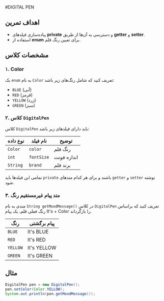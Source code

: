 #DIGITAL PEN


## اهداف تمرین
- پیاده‌سازی فیلدهای **private** و دسترسی به آن‌ها از طریق **getter** و **setter**.
- استفاده از **enum** برای تعیین رنگ قلم.


## مشخصات کلاس

### ۱. Color
یک `enum` به نام `Color` تعریف کنید که شامل رنگ‌های زیر باشد:

- `BLUE` (آبی)
- `RED` (قرمز)
- `YELLOW` (زرد)
- `GREEN` (سبز)

### ۲. کلاس `DigitalPen`
کلاس `DigitalPen` باید دارای فیلدهای زیر باشد:

| نوع داده | نام فیلد   | توضیح                         |
|----------|------------|-------------------------------|
| `Color`  | `color`    | رنگ قلم                       |
| `int`    | `fontSize` | اندازه فونت                   |
| `String` | `brand`    | برند قلم                      |

تمامی این فیلدها باید `private` باشند و برای هر کدام متدهای `getter` و `setter` نوشته شود.

### ۳. متد پیام غیرمستقیم رنگ
متدی به نام `String getMoodMessage()` در کلاس `DigitalPen` تعریف کنید که براساس رنگ فعلی قلم، یک پیام It's + Color را بازگرداند.  


| رنگ      | پیام برگشتی                                                |
|-----------|-------------------------------------------------------------|
| `BLUE`    | It's BLUE                               |
| `RED`     | It's RED                       |
| `YELLOW`  | It's YELLOW               |
| `GREEN`   | It's GREEN                     |

## مثال
```java
DigitalPen pen = new DigitalPen();
pen.setColor(Color.YELLOW);
System.out.println(pen.getMoodMessage());
```
